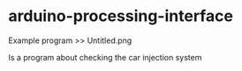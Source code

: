# arduino-processing-interface

Example program >> Untitled.png

Is a program about checking the car injection system
